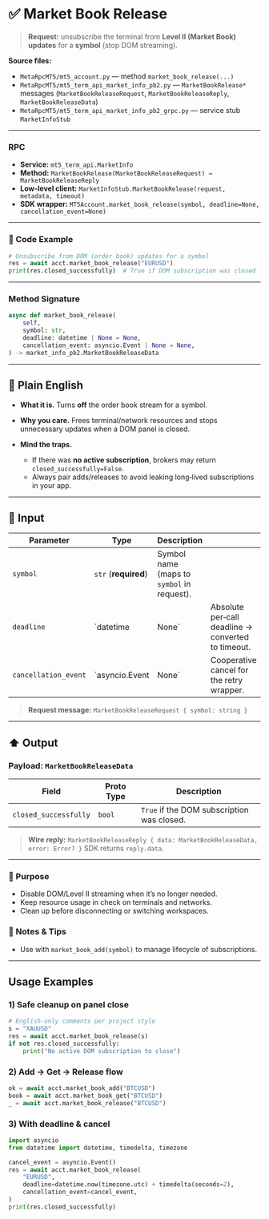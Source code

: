 # ✅ Market Book Release

> **Request:** unsubscribe the terminal from **Level II (Market Book) updates** for a **symbol** (stop DOM streaming).

**Source files:**

* `MetaRpcMT5/mt5_account.py` — method `market_book_release(...)`
* `MetaRpcMT5/mt5_term_api_market_info_pb2.py` — `MarketBookRelease*` messages (`MarketBookReleaseRequest`, `MarketBookReleaseReply`, `MarketBookReleaseData`)
* `MetaRpcMT5/mt5_term_api_market_info_pb2_grpc.py` — service stub `MarketInfoStub`

---

### RPC

* **Service:** `mt5_term_api.MarketInfo`
* **Method:** `MarketBookRelease(MarketBookReleaseRequest) → MarketBookReleaseReply`
* **Low-level client:** `MarketInfoStub.MarketBookRelease(request, metadata, timeout)`
* **SDK wrapper:** `MT5Account.market_book_release(symbol, deadline=None, cancellation_event=None)`

---

### 🔗 Code Example

```python
# Unsubscribe from DOM (order book) updates for a symbol
res = await acct.market_book_release("EURUSD")
print(res.closed_successfully)  # True if DOM subscription was closed
```

---

### Method Signature

```python
async def market_book_release(
    self,
    symbol: str,
    deadline: datetime | None = None,
    cancellation_event: asyncio.Event | None = None,
) -> market_info_pb2.MarketBookReleaseData
```

---

## 💬 Plain English

* **What it is.** Turns **off** the order book stream for a symbol.
* **Why you care.** Frees terminal/network resources and stops unnecessary updates when a DOM panel is closed.
* **Mind the traps.**

  * If there was **no active subscription**, brokers may return `closed_successfully=False`.
  * Always pair adds/releases to avoid leaking long‑lived subscriptions in your app.

---

## 🔽 Input

| Parameter            | Type                 | Description                                |                                                    |   |
| -------------------- | -------------------- | ------------------------------------------ | -------------------------------------------------- | - |
| `symbol`             | `str` (**required**) | Symbol name (maps to `symbol` in request). |                                                    |   |
| `deadline`           | \`datetime           | None\`                                     | Absolute per‑call deadline → converted to timeout. |   |
| `cancellation_event` | \`asyncio.Event      | None\`                                     | Cooperative cancel for the retry wrapper.          |   |

> **Request message:** `MarketBookReleaseRequest { symbol: string }`

---

## ⬆️ Output

### Payload: `MarketBookReleaseData`

| Field                 | Proto Type | Description                                |
| --------------------- | ---------- | ------------------------------------------ |
| `closed_successfully` | `bool`     | `True` if the DOM subscription was closed. |

> **Wire reply:** `MarketBookReleaseReply { data: MarketBookReleaseData, error: Error? }`
> SDK returns `reply.data`.

---

### 🎯 Purpose

* Disable DOM/Level II streaming when it’s no longer needed.
* Keep resource usage in check on terminals and networks.
* Clean up before disconnecting or switching workspaces.

### 🧩 Notes & Tips

* Use with `market_book_add(symbol)` to manage lifecycle of subscriptions.

---

## Usage Examples

### 1) Safe cleanup on panel close

```python
# English-only comments per project style
s = "XAUUSD"
res = await acct.market_book_release(s)
if not res.closed_successfully:
    print("No active DOM subscription to close")
```

### 2) Add → Get → Release flow

```python
ok = await acct.market_book_add("BTCUSD")
book = await acct.market_book_get("BTCUSD")
_ = await acct.market_book_release("BTCUSD")
```

### 3) With deadline & cancel

```python
import asyncio
from datetime import datetime, timedelta, timezone

cancel_event = asyncio.Event()
res = await acct.market_book_release(
    "EURUSD",
    deadline=datetime.now(timezone.utc) + timedelta(seconds=2),
    cancellation_event=cancel_event,
)
print(res.closed_successfully)
```
